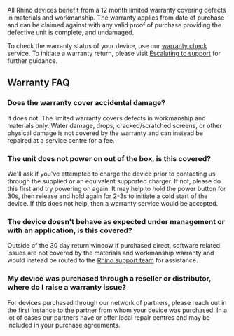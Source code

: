 All Rhino devices benefit from a 12 month limited warranty covering defects in materials and workmanship. The warranty applies from date of purchase and can be claimed against with any valid proof of purchase providing the defective unit is complete, and undamaged.

To check the warranty status of your device, use our [warranty check](/support/warranty-check) service. To initiate a warranty return, please visit [Escalating to support](/support/escalate) for further guidance.

## Warranty FAQ

### Does the warranty cover accidental damage?
It does not. The limited warranty covers defects in workmanship and materials only. Water damage, drops, cracked/scratched screens, or other physical damage is not covered by the warranty and can instead be repaired at a service centre for a fee.

### The unit does not power on out of the box, is this covered?
We'll ask if you've attempted to charge the device prior to contacting us through the supplied or an equivalent supported charger. If not, please do this first and try powering on again. It may help to hold the power button for 30s, then release and hold again for 2-3s to initiate a cold start of the device. If this does not help, then a warranty service would be accepted.

### The device doesn't behave as expected under management or with an application, is this covered?
Outside of the 30 day return window if purchased direct, software related issues are not covered by the materials and workmanship warranty and would instead be routed to the [Rhino support team](/support/escalate) for assistance.

### My device was purchased through a reseller or distributor, where do I raise a warranty issue?
For devices purchased through our network of partners, please reach out in the first instance to the partner from whom your device was purchased. In a lot of cases our partners have or offer local repair centres and may be included in your purchase agreements.
